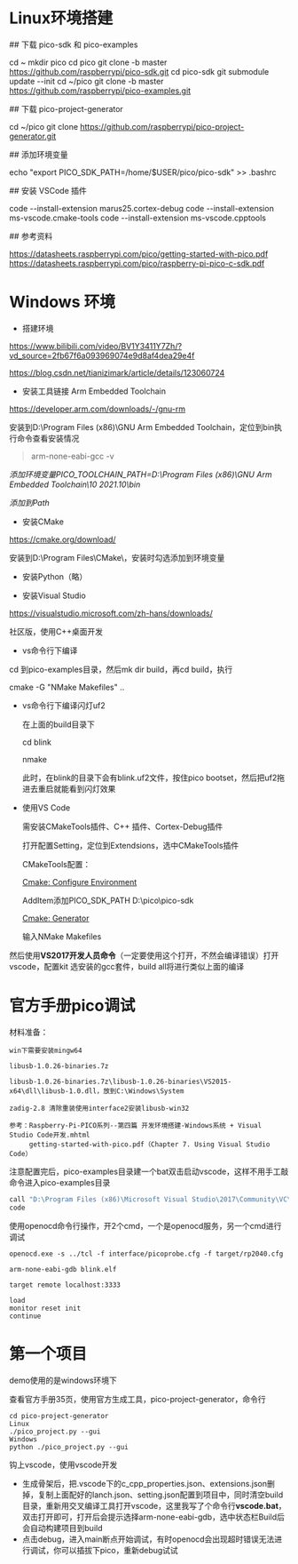 # Linux环境搭建 

\## 下载 pico-sdk 和 pico-examples

cd ~
mkdir pico
cd pico
git clone -b master https://github.com/raspberrypi/pico-sdk.git
cd pico-sdk
git submodule update --init
cd ~/pico
git clone -b master https://github.com/raspberrypi/pico-examples.git

\## 下载 pico-project-generator

cd ~/pico
git clone https://github.com/raspberrypi/pico-project-generator.git

\## 添加环境变量

echo "export PICO_SDK_PATH=/home/$USER/pico/pico-sdk" >> .bashrc

\## 安装 VSCode 插件

code --install-extension marus25.cortex-debug
code --install-extension ms-vscode.cmake-tools
code --install-extension ms-vscode.cpptools

\## 参考资料

https://datasheets.raspberrypi.com/pico/getting-started-with-pico.pdf
https://datasheets.raspberrypi.com/pico/raspberry-pi-pico-c-sdk.pdf



# Windows 环境

- 搭建环境

https://www.bilibili.com/video/BV1Y3411Y7Zh/?vd_source=2fb67f6a093969074e9d8af4dea29e4f

https://blog.csdn.net/tianizimark/article/details/123060724

- 安装工具链接 Arm Embedded Toolchain


https://developer.arm.com/downloads/-/gnu-rm

安装到D:\Program Files (x86)\GNU Arm Embedded Toolchain，定位到bin执行命令查看安装情况

> arm-none-eabi-gcc -v

*添加环境变量PICO_TOOLCHAIN_PATH=D:\Program Files (x86)\GNU Arm Embedded Toolchain\10 2021.10\bin*

*添加到Path*



- 安装CMake


https://cmake.org/download/

安装到D:\Program Files\CMake\，安装时勾选添加到环境变量

- 安装Python（略）


- 安装Visual Studio


https://visualstudio.microsoft.com/zh-hans/downloads/

社区版，使用C++桌面开发



- vs命令行下编译

cd 到pico-examples目录，然后mk dir build，再cd build，执行

cmake -G "NMake Makefiles" ..



- vs命令行下编译闪灯uf2

  在上面的build目录下

  cd blink

  nmake
  
  此时，在blink的目录下会有blink.uf2文件，按住pico bootset，然后把uf2拖进去重启就能看到闪灯效果
  
  

- 使用VS Code

  需安装CMakeTools插件、C++ 插件、Cortex-Debug插件

  打开配置Setting，定位到Extendsions，选中CMakeTools插件

  CMakeTools配置：

  <u>Cmake: Configure Environment</u>

  AddItem添加PICO_SDK_PATH    D:\pico\pico-sdk

  <u>Cmake: Generator</u>

  输入NMake Makefiles

然后使用**VS2017开发人员命令**（一定要使用这个打开，不然会编译错误）打开vscode，配置kit 选安装的gcc套件，build all将进行类似上面的编译



# 官方手册pico调试

材料准备：

```
win下需要安装mingw64

libusb-1.0.26-binaries.7z

libusb-1.0.26-binaries.7z\libusb-1.0.26-binaries\VS2015-x64\dll\libusb-1.0.dll，放到C:\Windows\System

zadig-2.8 清除重装使用interface2安装libusb-win32

参考：Raspberry-Pi-PICO系列--第四篇 开发环境搭建-Windows系统 + Visual Studio Code开发.mhtml
	 getting-started-with-pico.pdf（Chapter 7. Using Visual Studio Code）
```

注意配置完后，pico-examples目录建一个bat双击启动vscode，这样不用手工敲命令进入pico-examples目录

```bash
call "D:\Program Files (x86)\Microsoft Visual Studio\2017\Community\VC\Auxiliary\Build\vcvarsamd64_x86.bat"
code
```

使用openocd命令行操作，开2个cmd，一个是openocd服务，另一个cmd进行调试

```
openocd.exe -s ../tcl -f interface/picoprobe.cfg -f target/rp2040.cfg

arm-none-eabi-gdb blink.elf

target remote localhost:3333

load
monitor reset init
continue
```



# 第一个项目

demo使用的是windows环境下

查看官方手册35页，使用官方生成工具，pico-project-generator，命令行

```
cd pico-project-generator
Linux
./pico_project.py --gui
Windows
python ./pico_project.py --gui
```

钩上vscode，使用vscode开发

- 生成骨架后，把.vscode下的c_cpp_properties.json、extensions.json删掉，复制上面配好的lanch.json、setting.json配置到项目中，同时清空build目录，重新用交叉编译工具打开vscode，这里我写了个命令行**vscode.bat**，双击打开即可，打开后会提示选择arm-none-eabi-gdb，选中状态栏Build后会自动构建项目到build
- 点击debug，进入main断点开始调试，有时openocd会出现超时错误无法进行调试，你可以插拔下pico，重新debug试试

